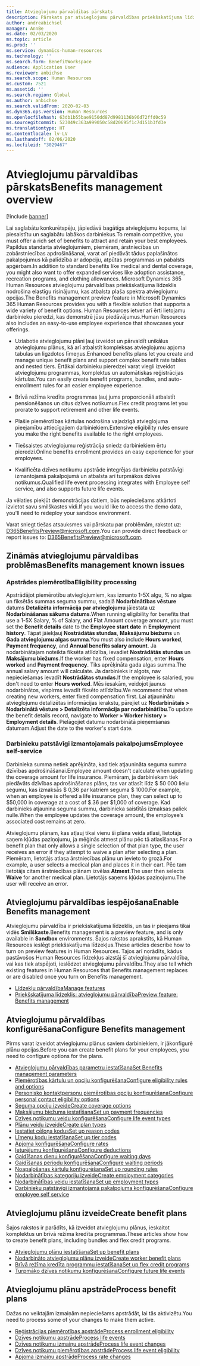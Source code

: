 ```yaml
---
title: Atvieglojumu pārvaldības pārskats
description: Pārskats par atvieglojumu pārvaldības priekšskatījuma līdzekli Dynamics 365 Human Resources. Piedāvājiet saviem darbiniekiem paplašinātas atvieglojumu opcijas ar ērti lietojamu tiešsaistes pieredzi.
author: andreabichsel
manager: AnnBe
ms.date: 02/03/2020
ms.topic: article
ms.prod: ''
ms.service: dynamics-human-resources
ms.technology: ''
ms.search.form: BenefitWorkspace
audience: Application User
ms.reviewer: anbichse
ms.search.scope: Human Resources
ms.custom: 7521
ms.assetid: ''
ms.search.region: Global
ms.author: anbichse
ms.search.validFrom: 2020-02-03
ms.dyn365.ops.version: Human Resources
ms.openlocfilehash: 63db1b55bae9150dd87d9981136b96d72ffd0c59
ms.sourcegitcommit: 523049c363a999050c58d20695f1c7d151b3fd3e
ms.translationtype: HT
ms.contentlocale: lv-LV
ms.lasthandoff: 02/06/2020
ms.locfileid: "3029467"
---
```

# <a name="benefits-management-overview"></a><span data-ttu-id="c2edd-104">Atvieglojumu pārvaldības pārskats</span><span class="sxs-lookup"><span data-stu-id="c2edd-104">Benefits management overview</span></span>

[!include [banner](includes/preview-feature.md)]

<span data-ttu-id="c2edd-105">Lai saglabātu konkurētspēju, jāpiedāvā bagātīgs atvieglojumu kopums, lai piesaistītu un saglabātu labākos darbiniekus.</span><span class="sxs-lookup"><span data-stu-id="c2edd-105">To remain competitive, you must offer a rich set of benefits to attract and retain your best employees.</span></span> <span data-ttu-id="c2edd-106">Papildus standarta atvieglojumiem, piemēram, ārstniecības un zobārstniecības apdrošināšanai, varat arī piedāvāt tādus paplašinātos pakalpojumus kā palīdzība ar adopciju, atpūtas programmas un pabalsts apģērbam.</span><span class="sxs-lookup"><span data-stu-id="c2edd-106">In addition to standard benefits like medical and dental coverage, you might also want to offer expanded services like adoption assistance, recreation programs, and clothing allowances.</span></span> <span data-ttu-id="c2edd-107">Microsoft Dynamics 365 Human Resources atvieglojumu pārvaldības priekšskatījuma līdzeklis nodrošina elastīgu risinājumu, kas atbalsta plaša spektra atvieglojumu opcijas.</span><span class="sxs-lookup"><span data-stu-id="c2edd-107">The Benefits management preview feature in Microsoft Dynamics 365 Human Resources provides you with a flexible solution that supports a wide variety of benefit options.</span></span> <span data-ttu-id="c2edd-108">Human Resources ietver arī ērti lietojamu darbinieku pieredzi, kas demonstrē jūsu piedāvājumus.</span><span class="sxs-lookup"><span data-stu-id="c2edd-108">Human Resources also includes an easy-to-use employee experience that showcases your offerings.</span></span>

- <span data-ttu-id="c2edd-109">Uzlabotie atvieglojumu plāni ļauj izveidot un pārvaldīt unikālus atvieglojumu plānus, kā arī atbalstīt kompleksas atvieglojumu apjoma tabulas un ligzdotos līmeņus.</span><span class="sxs-lookup"><span data-stu-id="c2edd-109">Enhanced benefits plans let you create and manage unique benefit plans and support complex benefit rate tables and nested tiers.</span></span> <span data-ttu-id="c2edd-110">Ērtākai darbinieku pieredzei varat viegli izveidot atvieglojumu programmas, komplektus un automātiskas reģistrācijas kārtulas.</span><span class="sxs-lookup"><span data-stu-id="c2edd-110">You can easily create benefit programs, bundles, and auto-enrollment rules for an easier employee experience.</span></span>

- <span data-ttu-id="c2edd-111">Brīvā režīma kredīta programmas ļauj jums proporcionāli atbalstīt pensionēšanos un citus dzīves notikumus.</span><span class="sxs-lookup"><span data-stu-id="c2edd-111">Flex credit programs let you prorate to support retirement and other life events.</span></span>

- <span data-ttu-id="c2edd-112">Plašie piemērotības kārtulas nodrošina vajadzīgā atvieglojuma pieejamību attiecīgajiem darbiniekiem.</span><span class="sxs-lookup"><span data-stu-id="c2edd-112">Extensive eligibility rules ensure you make the right benefits available to the right employees.</span></span>

- <span data-ttu-id="c2edd-113">Tiešsaistes atvieglojumu reģistrācija sniedz darbiniekiem ērtu pieredzi.</span><span class="sxs-lookup"><span data-stu-id="c2edd-113">Online benefits enrollment provides an easy experience for your employees.</span></span>

- <span data-ttu-id="c2edd-114">Kvalificēta dzīves notikumu apstrāde integrējas darbinieku patstāvīgi izmantojamā pakalpojumā un atbalsta arī turpmākos dzīves notikumus.</span><span class="sxs-lookup"><span data-stu-id="c2edd-114">Qualified life event processing integrates with Employee self service, and also supports future life events.</span></span>

<span data-ttu-id="c2edd-115">Ja vēlaties piekļūt demonstrācijas datiem, būs nepieciešams atkārtoti izvietot savu smilškastes vidi.</span><span class="sxs-lookup"><span data-stu-id="c2edd-115">If you would like to access the demo data, you'll need to redeploy your sandbox environment.</span></span>

<span data-ttu-id="c2edd-116">Varat sniegt tiešas atsauksmes vai pārskatu par problēmām, rakstot uz: D365BenefitsPreview@microsoft.com.</span><span class="sxs-lookup"><span data-stu-id="c2edd-116">You can provide direct feedback or report issues to:  D365BenefitsPreview@microsoft.com.</span></span>

## <a name="benefits-management-known-issues"></a><span data-ttu-id="c2edd-117">Zināmās atvieglojumu pārvaldības problēmas</span><span class="sxs-lookup"><span data-stu-id="c2edd-117">Benefits management known issues</span></span>

### <a name="eligibility-processing"></a><span data-ttu-id="c2edd-118">Apstrādes piemērotība</span><span class="sxs-lookup"><span data-stu-id="c2edd-118">Eligibility processing</span></span>

<span data-ttu-id="c2edd-119">Apstrādājot piemērotību atvieglojumiem, kas izmanto 1-5X algu, % no algas un fiksētās summas seguma summu, sadaļā **Nodarbinātības vēsture** datums **Detalizēta informācija par atvieglojumu** jāiestata uz **Nodarbināšanas sākuma datums**.</span><span class="sxs-lookup"><span data-stu-id="c2edd-119">When running eligibility for benefits that use a 1-5X Salary, % of Salary, and Flat Amount coverage amount, you must set the **Benefit details** date to the **Employee start date** in **Employment history**.</span></span> <span data-ttu-id="c2edd-120">Tāpat jāiekļauj **Nostrādātās stundas**, **Maksājumu biežums** un **Gada atvieglojumu algas summa**.</span><span class="sxs-lookup"><span data-stu-id="c2edd-120">You must also include **Hours worked**, **Payment frequency**, and **Annual benefits salary amount**.</span></span> <span data-ttu-id="c2edd-121">Ja nodarbinātajam noteikta fiksēta atlīdzība, ievadiet **Nostrādātās stundas** un **Maksājumu biežums**.</span><span class="sxs-lookup"><span data-stu-id="c2edd-121">If the worker has fixed compensation, enter **Hours worked** and **Payment frequency**.</span></span> <span data-ttu-id="c2edd-122">Tiks aprēķināta gada algas summa.</span><span class="sxs-lookup"><span data-stu-id="c2edd-122">The annual salary amount will calculate.</span></span> <span data-ttu-id="c2edd-123">Ja darbinieks ir algots, nav nepieciešamas ievadīt **Nostrādātas stundas**.</span><span class="sxs-lookup"><span data-stu-id="c2edd-123">If the employee is salaried, you don't need to enter **Hours worked**.</span></span> <span data-ttu-id="c2edd-124">Mēs iesakām, veidojot jaunus nodarbinātos, vispirms ievadīt fiksēto atlīdzību.</span><span class="sxs-lookup"><span data-stu-id="c2edd-124">We recommend that when creating new workers, enter fixed compensation first.</span></span> <span data-ttu-id="c2edd-125">Lai atjauninātu atvieglojumu detalizētas informācijas ierakstu, pārejiet uz **Nodarbinātais > Nodarbinātā vēsture > Detalizēta informācija par nodarbinātību**.</span><span class="sxs-lookup"><span data-stu-id="c2edd-125">To update the benefit details record, navigate to **Worker > Worker history > Employment details**.</span></span> <span data-ttu-id="c2edd-126">Pielāgojiet datumu nodarbinātā pieņemšanas datumam.</span><span class="sxs-lookup"><span data-stu-id="c2edd-126">Adjust the date to the worker's start date.</span></span>

### <a name="employee-self-service"></a><span data-ttu-id="c2edd-127">Darbinieku patstāvīgi izmantojamais pakalpojums</span><span class="sxs-lookup"><span data-stu-id="c2edd-127">Employee self-service</span></span>

<span data-ttu-id="c2edd-128">Darbinieka summa netiek aprēķināta, kad tiek atjaunināta seguma summa dzīvības apdrošināšanai.</span><span class="sxs-lookup"><span data-stu-id="c2edd-128">Employee amount doesn't calculate when updating the coverage amount for life insurance.</span></span> <span data-ttu-id="c2edd-129">Piemēram, ja darbiniekam tiek piedāvāts dzīvības apdrošināšanas plāns, tas var atlasīt līdz $ 50 000 lielu segumu, kas izmaksās $ 0,36 par katriem seguma $ 1000.</span><span class="sxs-lookup"><span data-stu-id="c2edd-129">For example, when an employee is offered a life insurance plan, they can select up to $50,000 in coverage at a cost of $.36 per $1,000 of coverage.</span></span>  <span data-ttu-id="c2edd-130">Kad darbinieks atjaunina seguma summu, darbinieka saistītās izmaksas paliek nulle.</span><span class="sxs-lookup"><span data-stu-id="c2edd-130">When the employee updates the coverage amount, the employee’s associated cost remains at zero.</span></span>

<span data-ttu-id="c2edd-131">Atvieglojumu plānam, kas atļauj tikai vienu šī plāna veida atlasi, lietotājs saņem kļūdas paziņojumu, ja mēģinās atmest plānu pēc tā atlasīšanas.</span><span class="sxs-lookup"><span data-stu-id="c2edd-131">For a benefit plan that only allows a single selection of that plan type, the user receives an error if they attempt to waive a plan after selecting a plan.</span></span> <span data-ttu-id="c2edd-132">Piemēram, lietotājs atlasa ārstniecības plānu un ievieto to grozā.</span><span class="sxs-lookup"><span data-stu-id="c2edd-132">For example, a user selects a medical plan and places it in their cart.</span></span> <span data-ttu-id="c2edd-133">Pēc tam lietotājs citam ārstniecības plānam izvēlas **Atmest**.</span><span class="sxs-lookup"><span data-stu-id="c2edd-133">The user then selects **Waive** for another medical plan.</span></span> <span data-ttu-id="c2edd-134">Lietotājs saņems kļūdas paziņojumu.</span><span class="sxs-lookup"><span data-stu-id="c2edd-134">The user will receive an error.</span></span>

## <a name="enable-benefits-management"></a><span data-ttu-id="c2edd-135">Atvieglojumu pārvaldības iespējošana</span><span class="sxs-lookup"><span data-stu-id="c2edd-135">Enable Benefits management</span></span>

<span data-ttu-id="c2edd-136">Atvieglojumu pārvaldība ir priekšskatījuma līdzeklis, un tas ir pieejams tikai vidēs **Smilškaste**.</span><span class="sxs-lookup"><span data-stu-id="c2edd-136">Benefits management is a preview feature, and is only available in **Sandbox** environments.</span></span> <span data-ttu-id="c2edd-137">Šajos rakstos aprakstīts, kā Human Resources ieslēgt priekšskatījuma līdzekļus.</span><span class="sxs-lookup"><span data-stu-id="c2edd-137">These articles describe how to turn on preview features in Human Resources.</span></span> <span data-ttu-id="c2edd-138">Tajos arī norādīts, kādus pastāvošos Human Resources līdzekļus aizstāj šī atvieglojumu pārvaldība, vai kas tiek atspējoti, ieslēdzot atvieglojumu pārvaldību.</span><span class="sxs-lookup"><span data-stu-id="c2edd-138">They also tell which existing features in Human Resources that Benefits management replaces or are disabled once you turn on Benefits management.</span></span>

- [<span data-ttu-id="c2edd-139">Līdzekļu pārvaldība</span><span class="sxs-lookup"><span data-stu-id="c2edd-139">Manage features</span></span>](hr-admin-manage-features.md)
- [<span data-ttu-id="c2edd-140">Priekšskatījuma līdzeklis: atvieglojumu pārvaldība</span><span class="sxs-lookup"><span data-stu-id="c2edd-140">Preview feature: Benefits management</span></span>](hr-admin-manage-features.md?preview-feature-benefits-management)

## <a name="configure-benefits-management"></a><span data-ttu-id="c2edd-141">Atvieglojumu pārvaldības konfigurēšana</span><span class="sxs-lookup"><span data-stu-id="c2edd-141">Configure Benefits management</span></span>

<span data-ttu-id="c2edd-142">Pirms varat izveidot atvieglojumu plānus saviem darbiniekiem, ir jākonfigurē plānu opcijas.</span><span class="sxs-lookup"><span data-stu-id="c2edd-142">Before you can create benefit plans for your employees, you need to configure options for the plans.</span></span>

- [<span data-ttu-id="c2edd-143">Atvieglojumu pārvaldības parametru iestatīšana</span><span class="sxs-lookup"><span data-stu-id="c2edd-143">Set Benefits management parameters</span></span>](hr-benefits-setup-parameters.md)
- [<span data-ttu-id="c2edd-144">Piemērotības kārtulu un opciju konfigurēšana</span><span class="sxs-lookup"><span data-stu-id="c2edd-144">Configure eligibility rules and options</span></span>](hr-benefits-setup-eligibility-rules.md)
- [<span data-ttu-id="c2edd-145">Personisko kontaktpersonu piemērotības opciju konfigurēšana</span><span class="sxs-lookup"><span data-stu-id="c2edd-145">Configure personal contact eligibility options</span></span>](hr-benefits-setup-contact-eligibility-options.md)
- [<span data-ttu-id="c2edd-146">Seguma opciju izveide</span><span class="sxs-lookup"><span data-stu-id="c2edd-146">Create coverage options</span></span>](hr-benefits-setup-coverage-options.md)
- [<span data-ttu-id="c2edd-147">Maksājumu biežuma iestatīšana</span><span class="sxs-lookup"><span data-stu-id="c2edd-147">Set up payment frequencies</span></span>](hr-benefits-setup-payment-frequencies.md)
- [<span data-ttu-id="c2edd-148">Dzīves notikumu veidu konfigurēšana</span><span class="sxs-lookup"><span data-stu-id="c2edd-148">Configure life event types</span></span>](hr-benefits-setup-life-event-types.md)
- [<span data-ttu-id="c2edd-149">Plānu veidu izveide</span><span class="sxs-lookup"><span data-stu-id="c2edd-149">Create plan types</span></span>](hr-benefits-setup-plan-types.md)
- [<span data-ttu-id="c2edd-150">Iestatiet cēloņa kodus</span><span class="sxs-lookup"><span data-stu-id="c2edd-150">Set up reason codes</span></span>](hr-benefits-setup-reason-codes.md)
- [<span data-ttu-id="c2edd-151">Līmeņu kodu iestatīšana</span><span class="sxs-lookup"><span data-stu-id="c2edd-151">Set up tier codes</span></span>](hr-benefits-setup-tier-codes.md)
- [<span data-ttu-id="c2edd-152">Apjoma konfigurēšana</span><span class="sxs-lookup"><span data-stu-id="c2edd-152">Configure rates</span></span>](hr-benefits-setup-rates.md)
- [<span data-ttu-id="c2edd-153">Ieturējumu konfigurēšana</span><span class="sxs-lookup"><span data-stu-id="c2edd-153">Configure deductions</span></span>](hr-benefits-setup-deductions.md)
- [<span data-ttu-id="c2edd-154">Gaidīšanas dienu konfigurēšana</span><span class="sxs-lookup"><span data-stu-id="c2edd-154">Configure waiting days</span></span>](hr-benefits-setup-waiting-days.md)
- [<span data-ttu-id="c2edd-155">Gaidīšanas periodu konfigurēšana</span><span class="sxs-lookup"><span data-stu-id="c2edd-155">Configure waiting periods</span></span>](hr-benefits-setup-waiting-periods.md)
- [<span data-ttu-id="c2edd-156">Noapaļošanas kārtulu konfigurēšana</span><span class="sxs-lookup"><span data-stu-id="c2edd-156">Set up rounding rules</span></span>](hr-benefits-setup-rounding-rules.md)
- [<span data-ttu-id="c2edd-157">Nodarbinātības kategoriju izveide</span><span class="sxs-lookup"><span data-stu-id="c2edd-157">Create employment categories</span></span>](hr-benefits-setup-employment-categories.md)
- [<span data-ttu-id="c2edd-158">Nodarbinātības veidu iestatīšana</span><span class="sxs-lookup"><span data-stu-id="c2edd-158">Set up employment types</span></span>](hr-benefits-setup-employment-types.md)
- [<span data-ttu-id="c2edd-159">Darbinieku patstāvīgi izmantojamā pakalpojuma konfigurēšana</span><span class="sxs-lookup"><span data-stu-id="c2edd-159">Configure employee self service</span></span>](hr-benefits-setup-employee-self-service.md)

## <a name="create-benefit-plans"></a><span data-ttu-id="c2edd-160">Atvieglojumu plānu izveide</span><span class="sxs-lookup"><span data-stu-id="c2edd-160">Create benefit plans</span></span>

<span data-ttu-id="c2edd-161">Šajos rakstos ir parādīts, kā izveidot atvieglojumu plānus, ieskaitot komplektus un brīvā režīma kredīta programmas.</span><span class="sxs-lookup"><span data-stu-id="c2edd-161">These articles show how to create benefit plans, including bundles and flex credit programs.</span></span>

- [<span data-ttu-id="c2edd-162">Atvieglojumu plānu iestatīšana</span><span class="sxs-lookup"><span data-stu-id="c2edd-162">Set up benefit plans</span></span>](hr-benefits-plans-setup.md)
- [<span data-ttu-id="c2edd-163">Nodarbināto atvieglojumu plānu izveide</span><span class="sxs-lookup"><span data-stu-id="c2edd-163">Create worker benefit plans</span></span>](hr-benefits-plans-worker.md)
- [<span data-ttu-id="c2edd-164">Brīvā režīma kredīta programmu iestatīšana</span><span class="sxs-lookup"><span data-stu-id="c2edd-164">Set up flex credit programs</span></span>](hr-benefits-plans-flex-credit-programs.md)
- [<span data-ttu-id="c2edd-165">Turpmāko dzīves notikumu konfigurēšana</span><span class="sxs-lookup"><span data-stu-id="c2edd-165">Configure future life events</span></span>](hr-benefits-plans-future-life-events.md)

## <a name="process-benefit-plans"></a><span data-ttu-id="c2edd-166">Atvieglojumu plānu apstrāde</span><span class="sxs-lookup"><span data-stu-id="c2edd-166">Process benefit plans</span></span>

<span data-ttu-id="c2edd-167">Dažas no veiktajām izmaiņām nepieciešams apstrādāt, lai tās aktivizētu.</span><span class="sxs-lookup"><span data-stu-id="c2edd-167">You need to process some of your changes to make them active.</span></span>

- [<span data-ttu-id="c2edd-168">Reģistrācijas piemērotības apstrāde</span><span class="sxs-lookup"><span data-stu-id="c2edd-168">Process enrollment eligibility</span></span>](hr-benefits-process-enrollment-eligibility.md)
- [<span data-ttu-id="c2edd-169">Dzīves notikumu apstrāde</span><span class="sxs-lookup"><span data-stu-id="c2edd-169">Process life events</span></span>](hr-benefits-process-life-events.md)
- [<span data-ttu-id="c2edd-170">Dzīves notikumu izmaiņu apstrāde</span><span class="sxs-lookup"><span data-stu-id="c2edd-170">Process life event changes</span></span>](hr-benefits-process-life-event-changes.md)
- [<span data-ttu-id="c2edd-171">Dzīves notikumu piemērotības apstrāde</span><span class="sxs-lookup"><span data-stu-id="c2edd-171">Process life event eligibility</span></span>](hr-benefits-process-life-event-eligibility.md)
- [<span data-ttu-id="c2edd-172">Apjoma izmaiņu apstrāde</span><span class="sxs-lookup"><span data-stu-id="c2edd-172">Process rate changes</span></span>](hr-benefits-process-rate-changes.md)

